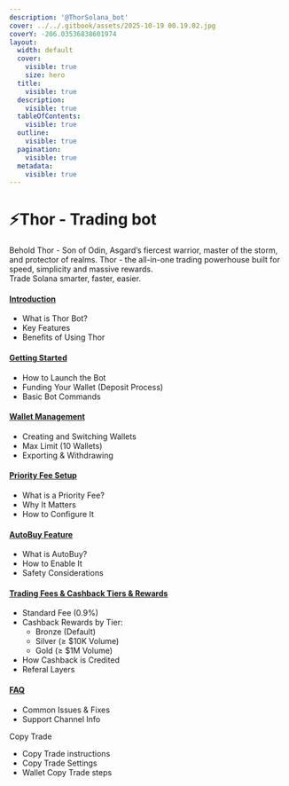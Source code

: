 ```yaml
---
description: '@ThorSolana_bot'
cover: ../../.gitbook/assets/2025-10-19 00.19.02.jpg
coverY: -206.03536838601974
layout:
  width: default
  cover:
    visible: true
    size: hero
  title:
    visible: true
  description:
    visible: true
  tableOfContents:
    visible: true
  outline:
    visible: true
  pagination:
    visible: true
  metadata:
    visible: true
---
```


# ⚡Thor - Trading bot

Behold Thor - Son of Odin, Asgard’s fiercest warrior, master of the storm, and protector of realms. Thor - the all-in-one trading powerhouse built for speed, simplicity and massive rewards.\
Trade Solana smarter, faster, easier.

#### [Introduction](./#introduction)

* What is Thor Bot?
* Key Features
* Benefits of Using Thor

#### [Getting Started](./#getting-started)

* How to Launch the Bot
* Funding Your Wallet (Deposit Process)
* Basic Bot Commands

#### [Wallet Management](./#wallet-management)

* Creating and Switching Wallets
* Max Limit (10 Wallets)
* Exporting & Withdrawing

#### [Priority Fee Setup](./#priority-fee-setup)

* What is a Priority Fee?
* Why It Matters
* How to Configure It

#### [AutoBuy Feature](./#autobuy-feature)

* What is AutoBuy?
* How to Enable It
* Safety Considerations

#### &#x20;[Trading Fees & Cashback Tiers & Rewards](./#trading-fees-and-cashback-tiers-and-rewards)

* Standard Fee (0.9%)
* Cashback Rewards by Tier:
  * Bronze (Default)
  * Silver (≥ $10K Volume)
  * Gold (≥ $1M Volume)
* How Cashback is Credited
* Referal Layers

#### [ FAQ](./#faq)

* Common Issues & Fixes
* Support Channel Info



Copy Trade

* Copy Trade instructions
* Copy Trade Settings
* Wallet Copy Trade steps

